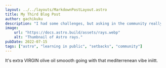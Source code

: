 ```yaml
---
layout: ../../layouts/MarkdownPostLayout.astro
title: My Third Blog Post
author: gachikuku
description: "I had some challenges, but asking in the community really helped!"
image:
    url: "https://docs.astro.build/assets/rays.webp"
    alt: "Thumbnail of Astro rays."
pubDate: 2022-07-15
tags: ["astro", "learning in public", "setbacks", "community"]
---
```

It's extra VIRGIN olive oil smoooth going with that mediterrenean vibe iniitt.
